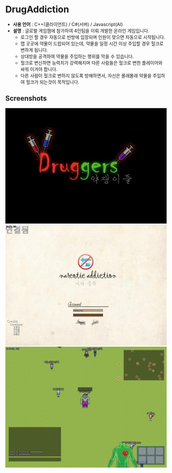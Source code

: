 DrugAddiction
====

* __사용 언어__ : C++(클라이언트) / C#(서버) / Javascript(AI)
* __설명__ : 글로벌 게임잼에 참가하여 4인팀을 이뤄 개발한 온라인 게임입니다.
  * 로그인 할 경우 자동으로 빈방에 입장되며 인원이 맞으면 자동으로 시작됩니다.
  * 맵 곳곳에 약물이 드랍되어 있는데, 약물을 일정 시간 이상 주입할 경우 헐크로 변하게 됩니다.
  * 상대방을 공격하여 약물을 주입하는 행위를 막을 수 있습니다.
  * 헐크로 변신하면 능력치가 강력해지며 다른 사람들은 헐크로 변한 플레이어와 싸워 이겨야 합니다.
  * 다른 사람이 헐크로 변하지 않도록 방해하면서, 자신은 몰래몰래 약물을 주입하여 헐크가 되는것이 목적입니다.
  
Screenshots
-----
![img/prev1.jpg](img/prev1.jpg)<br>
![img/prev2.jpg](img/prev2.jpg)<br>
![img/prev3.jpg](img/prev3.jpg)
